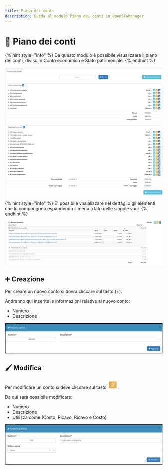 ```yaml
---
title: Piano dei conti
description: Guida al modulo Piano dei conti in OpenSTAManager
---
```


# 📖 Piano dei conti

{% hint style="info" %}
Da questo modulo è possibile visualizzare il piano dei conti, diviso in Conto economico e Stato patrimoniale.
{% endhint %}

![](../../.gitbook/assets/pianodeiconti.png)

{% hint style="info" %}
E' possibile visualizzare nel dettaglio gli elementi che lo compongono espandendo il menu a lato delle singole voci.
{% endhint %}

![](<../../.gitbook/assets/image (74).png>)

## ➕ Creazione

Per creare un nuovo conto si dovrà cliccare sul tasto (+).

Andranno qui inserite le informazioni relative al nuovo conto:

* Numero
* Descrizione

![](<../../.gitbook/assets/image (79).png>)

## 🖌️ Modifica

Per modificare un conto si deve cliccare sul tasto <img src="../../.gitbook/assets/image (84).png" alt="" data-size="original">.

Da qui sarà possibile modificare:

* Numero
* Descrizione
* Utilizza come (Costo, Ricavo, Ricavo e Costo)

![](<../../.gitbook/assets/image (31).png>)
